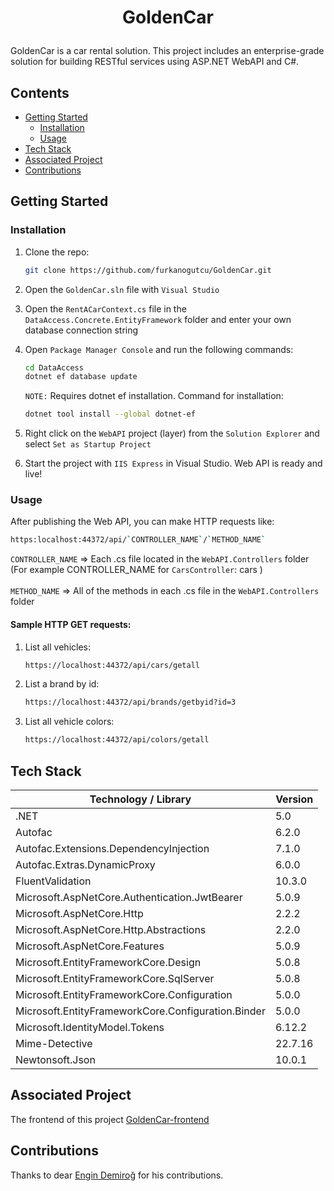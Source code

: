 # <p align="center">GoldenCar</p>

GoldenCar is a car rental solution. This project includes an enterprise-grade solution for building RESTful services using ASP.NET WebAPI and C#.

## Contents
- [Getting Started](#getting-started)
  * [Installation](#installation)
  * [Usage](#usage)
- [Tech Stack](#tech-stack)
- [Associated Project](#associated-project)
- [Contributions](#contributions)

## Getting Started

### Installation

1. Clone the repo:

   ```sh
   git clone https://github.com/furkanogutcu/GoldenCar.git
   ```
2. Open the `GoldenCar.sln` file with `Visual Studio`
3. Open the `RentACarContext.cs` file in the `DataAccess.Concrete.EntityFramework` folder and enter your own database connection string
4. Open `Package Manager Console` and run the following commands:

   ```sh
   cd DataAccess
   dotnet ef database update
   ```
   `NOTE:` Requires dotnet ef installation. Command for installation:
   ```sh
   dotnet tool install --global dotnet-ef
   ```
   
5. Right click on the `WebAPI` project (layer) from the `Solution Explorer` and select `Set as Startup Project` 
6. Start the project with `IIS Express` in Visual Studio. Web API is ready and live!

### Usage
 
After publishing the Web API, you can make HTTP requests like:
   
   ```sh
   https:localhost:44372/api/`CONTROLLER_NAME`/`METHOD_NAME`
   ```
 
   `CONTROLLER_NAME` => Each .cs file located in the `WebAPI.Controllers` folder (For example CONTROLLER_NAME for `CarsController`: cars )
   <br><br>
   `METHOD_NAME` => All of the methods in each .cs file in the `WebAPI.Controllers` folder
 
#### Sample HTTP GET requests:

1. List all vehicles:
   ```sh
   https://localhost:44372/api/cars/getall
   ```
2. List a brand by id:
   ```sh
   https://localhost:44372/api/brands/getbyid?id=3
   ```
3. List all vehicle colors:
   ```sh
   https://localhost:44372/api/colors/getall
   ```

## Tech Stack
| Technology / Library | Version |
| ------------- | ------------- |
| .NET | 5.0 |
| Autofac | 6.2.0 |
| Autofac.Extensions.DependencyInjection | 7.1.0 |
| Autofac.Extras.DynamicProxy | 6.0.0 |
| FluentValidation | 10.3.0 |
| Microsoft.AspNetCore.Authentication.JwtBearer | 5.0.9 |
| Microsoft.AspNetCore.Http | 2.2.2 |
| Microsoft.AspNetCore.Http.Abstractions | 2.2.0 |
| Microsoft.AspNetCore.Features | 5.0.9 |
| Microsoft.EntityFrameworkCore.Design | 5.0.8 |
| Microsoft.EntityFrameworkCore.SqlServer | 5.0.8 |
| Microsoft.EntityFrameworkCore.Configuration | 5.0.0 |
| Microsoft.EntityFrameworkCore.Configuration.Binder | 5.0.0 |
| Microsoft.IdentityModel.Tokens | 6.12.2 |
| Mime-Detective | 22.7.16 |
| Newtonsoft.Json | 10.0.1 |

## Associated Project

The frontend of this project [GoldenCar-frontend](https://github.com/furkanogutcu/goldencar-frontend)

## Contributions

Thanks to dear [Engin Demiroğ](https://github.com/engindemirog) for his contributions.
